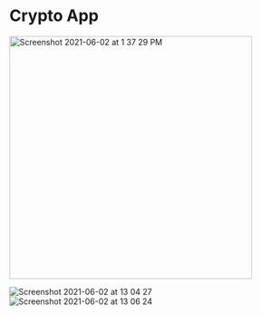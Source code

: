 
# Crypto App
<img width="428" alt="Screenshot 2021-06-02 at 1 37 29 PM" src="https://user-images.githubusercontent.com/32542424/120476440-e17f3900-c3aa-11eb-99b6-7823bfd141c8.png">

![Screenshot 2021-06-02 at 13 04 27](https://user-images.githubusercontent.com/32542424/120469841-2bfcb780-c3a3-11eb-951a-ffcb12df24aa.png) ![Screenshot 2021-06-02 at 13 06 24](https://user-images.githubusercontent.com/32542424/120470020-5babbf80-c3a3-11eb-9458-883312e24d57.png)
